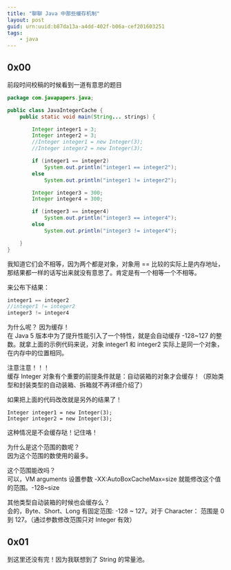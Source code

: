 ```yaml
---
title: "聊聊 Java 中那些缓存机制"
layout: post
guid: urn:uuid:b87da13a-a4dd-402f-b06a-cef201603251
tags:
    - java
---
```


## 0x00

前段时间校稿的时候看到一道有意思的题目

```java
package com.javapapers.java;

public class JavaIntegerCache {
    public static void main(String... strings) {

        Integer integer1 = 3;
        Integer integer2 = 3;
        //Integer integer1 = new Integer(3);
        //Integer integer2 = new Integer(3);

        if (integer1 == integer2)
            System.out.println("integer1 == integer2");
        else
            System.out.println("integer1 != integer2");

        Integer integer3 = 300;
        Integer integer4 = 300;

        if (integer3 == integer4)
            System.out.println("integer3 == integer4");
        else
            System.out.println("integer3 != integer4");

    }
}
```

我知道它们会不相等，因为两个都是对象，对象用 == 比较的实际上是内存地址，那结果都一样的话写出来就没有意思了。肯定是有一个相等一个不相等。

来公布下结果：

```java
integer1 == integer2
//integer1 != integer2
integer3 != integer4
```
为什么呢？
因为缓存！  
在 Java 5 版本中为了提升性能引入了一个特性，就是会自动缓存 -128~127 的整数。就拿上面的示例代码来说，对象 integer1 和 integer2 实际上是同一个对象，在内存中的位置相同。

注意注意！！！  
缓存 Integer 对象有个重要的前提条件就是：自动装箱的对象才会缓存！（原始类型和封装类型的自动装箱、拆箱就不再详细介绍了）

如果把上面的代码改改就是另外的结果了！

```
Integer integer1 = new Integer(3);
Integer integer2 = new Integer(3);
```

这种情况是不会缓存哒！记住咯！

为什么是这个范围的数呢？  
因为这个范围的数使用的最多。

这个范围能改吗？  
可以，VM arguments 设置参数 -XX:AutoBoxCacheMax=size 就能修改这个值的范围。-128~size

其他类型自动装箱的时候也会缓存么？  
会的，Byte、Short、Long 有固定范围: -128 ~ 127。对于 Character： 范围是 0 到 127。（通过参数修改范围只对 Integer 有效）

## 0x01 ##
到这里还没有完！因为我联想到了 String 的常量池。
